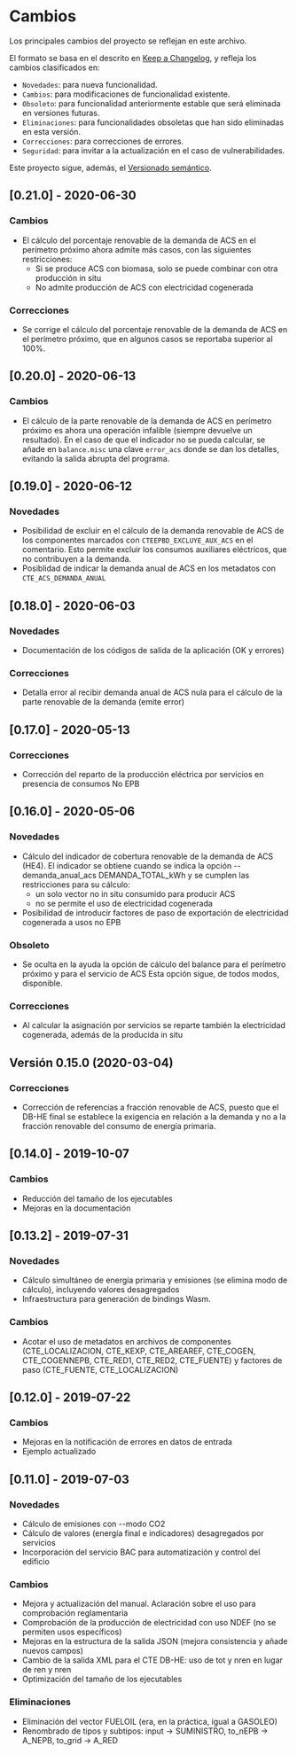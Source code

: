 # Cambios

Los principales cambios del proyecto se reflejan en este archivo.

El formato se basa en el descrito en [Keep a Changelog](https://keepachangelog.com/en/1.0.0/), y refleja los cambios clasificados en:

- ```Novedades```: para nueva funcionalidad.
- ```Cambios```: para modificaciones de funcionalidad existente.
- ```Obsoleto```: para funcionalidad anteriormente estable que será eliminada en versiones futuras.
- ```Eliminaciones```: para funcionalidades obsoletas que han sido eliminadas en esta versión.
- ```Correcciones```: para correcciones de errores.
- ```Seguridad```: para invitar a la actualización en el caso de vulnerabilidades.

Este proyecto sigue, además, el [Versionado semántico](https://semver.org/spec/v2.0.0.html).

## [0.21.0] - 2020-06-30

### Cambios

- El cálculo del porcentaje renovable de la demanda de ACS en el perímetro próximo ahora admite más casos, con las siguientes restricciones:
  - Si se produce ACS con biomasa, solo se puede combinar con otra producción in situ
  - No admite producción de ACS con electricidad cogenerada

### Correcciones

- Se corrige el cálculo del porcentaje renovable de la demanda de ACS en el perímetro próximo, que en algunos casos se reportaba superior al 100%.

## [0.20.0] - 2020-06-13

### Cambios

- El cálculo de la parte renovable de la demanda de ACS en perímetro próximo es ahora una
  operación infalible (siempre devuelve un resultado). En el caso de que el indicador no se pueda calcular, se añade en ```balance.misc``` una clave ```error_acs``` donde se dan los detalles, evitando la salida abrupta del programa.

## [0.19.0] - 2020-06-12

### Novedades

- Posibilidad de excluir en el cálculo de la demanda renovable de ACS de
  los componentes marcados con ```CTEEPBD_EXCLUYE_AUX_ACS``` en el comentario.
  Esto permite excluir los consumos auxiliares eléctricos, que no
  contribuyen a la demanda.
- Posiblidad de indicar la demanda anual de ACS en los metadatos con ```CTE_ACS_DEMANDA_ANUAL```

## [0.18.0] - 2020-06-03

### Novedades

- Documentación de los códigos de salida de la aplicación (OK y errores)

### Correcciones

- Detalla error al recibir demanda anual de ACS nula para el cálculo de la parte renovable de la demanda (emite error)

## [0.17.0] - 2020-05-13

### Correcciones

- Corrección del reparto de la producción eléctrica por servicios en presencia de consumos No EPB

## [0.16.0] - 2020-05-06

### Novedades

- Cálculo del indicador de cobertura renovable de la demanda de ACS (HE4).
  El indicador se obtiene cuando se indica la opción --demanda_anual_acs DEMANDA_TOTAL_kWh y se cumplen las restricciones para su cálculo:
  - un solo vector no in situ consumido para producir ACS
  - no se permite el uso de electricidad cogenerada
- Posibilidad de introducir factores de paso de exportación de electricidad cogenerada a usos no EPB

### Obsoleto

- Se oculta en la ayuda la opción de cálculo del balance para el perímetro próximo y para el servicio de ACS
  Esta opción sigue, de todos modos, disponible.

### Correcciones

- Al calcular la asignación por servicios se reparte también la electricidad cogenerada, además de la producida in situ

## Versión 0.15.0 (2020-03-04)

### Correcciones

- Corrección de referencias a fracción renovable de ACS, puesto que el DB-HE final se establece la exigencia en relación a la demanda y no a la fracción renovable del consumo de energía primaria.

## [0.14.0] - 2019-10-07

### Cambios

- Reducción del tamaño de los ejecutables
- Mejoras en la documentación

## [0.13.2] - 2019-07-31

### Novedades

- Cálculo simultáneo de energía primaria y emisiones (se elimina modo de cálculo), incluyendo valores desagregados
- Infraestructura para generación de bindings Wasm.

### Cambios

- Acotar el uso de metadatos en archivos de componentes (CTE_LOCALIZACION, CTE_KEXP, CTE_AREAREF, CTE_COGEN, CTE_COGENNEPB, CTE_RED1, CTE_RED2, CTE_FUENTE) y factores de paso (CTE_FUENTE, CTE_LOCALIZACION)

## [0.12.0] - 2019-07-22

### Cambios

- Mejoras en la notificación de errores en datos de entrada
- Ejemplo actualizado

## [0.11.0] - 2019-07-03

### Novedades

- Cálculo de emisiones con --modo CO2
- Cálculo de valores (energía final e indicadores) desagregados por servicios
- Incorporación del servicio BAC para automatización y control del edificio

### Cambios

- Mejora y actualización del manual. Aclaración sobre el uso para comprobación reglamentaria
- Comprobación de la producción de electricidad con uso NDEF (no se permiten usos específicos)
- Mejoras en la estructura de la salida JSON (mejora consistencia y añade nuevos campos)
- Cambio de la salida XML para el CTE DB-HE: uso de tot y nren en lugar de ren y nren
- Optimización del tamaño de los ejecutables

### Eliminaciones

- Eliminación del vector FUELOIL (era, en la práctica, igual a GASOLEO)
- Renombrado de tipos y subtipos: input -> SUMINISTRO, to_nEPB -> A_NEPB, to_grid -> A_RED
